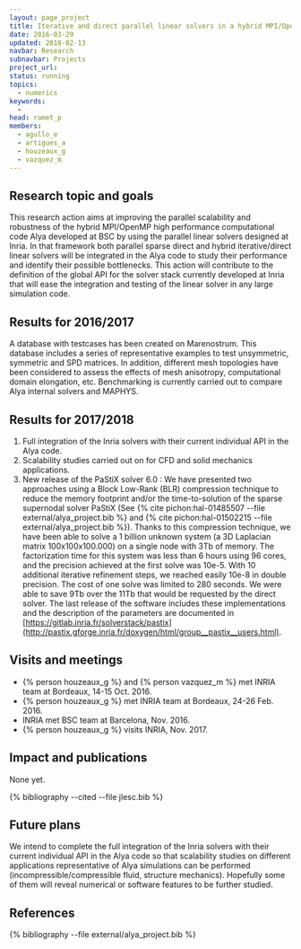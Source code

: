 ```yaml
---
layout: page_project
title: Iterative and direct parallel linear solvers in a hybrid MPI/OpenMP high performance computational engineering simulations
date: 2016-03-29
updated: 2018-02-13
navbar: Research
subnavbar: Projects
project_url:
status: running
topics:
  - numerics
keywords:
  -
head: ramet_p
members:
  - agullo_e
  - artigues_a
  - houzeaux_g
  - vazquez_m
---
```


## Research topic and goals

This research action aims at improving the parallel scalability and robustness of the hybrid MPI/OpenMP high performance computational code Alya developed at BSC by using the parallel linear solvers designed at Inria.
In that framework both parallel sparse direct and hybrid iterative/direct linear solvers will be integrated in the Alya code to study their performance and identify their possible bottlenecks.
This action will contribute to the definition of the global API for the solver stack currently developed at Inria that will ease the integration and testing of the linear solver in any large simulation code.

<!-- ## Results for 2015/2016

This activity has just started in February 2016, preliminary validation experiments have been performed but no scientific results yet. -->

## Results for 2016/2017

A database with testcases has been created on Marenostrum. This database includes a series of representative examples to test unsymmetric, symmetric and SPD matrices. In addition, different mesh topologies have been considered to assess the effects of mesh anisotropy, computational domain elongation, etc. 
Benchmarking is currently carried out to compare Alya internal solvers and MAPHYS.

## Results for 2017/2018

1. Full integration of the Inria solvers with their current individual API in the Alya code.
2. Scalability studies carried out on for CFD and solid mechanics applications.
3. New release of the PaStiX solver 6.0 :
We have presented two approaches using a Block Low-Rank (BLR) compression technique to reduce the memory footprint and/or the time-to-solution of the sparse supernodal solver PaStiX (See {% cite pichon:hal-01485507 --file external/alya_project.bib %} and {% cite pichon:hal-01502215 --file external/alya_project.bib %}). Thanks to this compression technique, we have been able to solve a 1 billion unknown system (a 3D Laplacian matrix 100x100x100.000) on a single node with 3Tb of memory. The factorization time for this system was less than 6 hours using 96 cores, and the precision achieved at the first solve was 10e-5. With 10 additional iterative refinement steps, we reached easily 10e-8 in double precision. The cost of one solve was limited to 280 seconds. We were able to save 9Tb over the 11Tb that would be requested by the direct solver. The last release of the software includes these implementations and the description of the parameters are documented in [https://gitlab.inria.fr/solverstack/pastix](http://pastix.gforge.inria.fr/doxygen/html/group__pastix__users.html).

## Visits and meetings

* {% person houzeaux_g %} and {% person vazquez_m %} met INRIA team at Bordeaux, 14-15 Oct. 2016.
* {% person houzeaux_g %} met INRIA team at Bordeaux, 24-26 Feb. 2016. 
* INRIA met BSC team at Barcelona, Nov. 2016. 
* {% person houzeaux_g %} visits INRIA, Nov. 2017.

## Impact and publications

None yet.

<!--

-->

{% bibliography --cited --file jlesc.bib %}


## Future plans
We intend to complete the full integration of the Inria solvers with their current individual API in the Alya code so that scalability studies on different applications representative of Alya simulations can be performed (incompressible/compressible fluid, structure mechanics).
Hopefully some of them will reveal numerical or software features to be further studied.


## References

{% bibliography --file external/alya_project.bib %}
